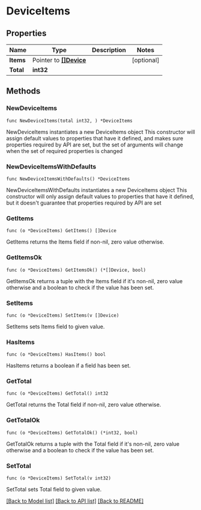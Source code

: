 # DeviceItems

## Properties

Name | Type | Description | Notes
------------ | ------------- | ------------- | -------------
**Items** | Pointer to [**[]Device**](Device.md) |  | [optional]
**Total** | **int32** |  |

## Methods

### NewDeviceItems

`func NewDeviceItems(total int32, ) *DeviceItems`

NewDeviceItems instantiates a new DeviceItems object
This constructor will assign default values to properties that have it defined,
and makes sure properties required by API are set, but the set of arguments
will change when the set of required properties is changed

### NewDeviceItemsWithDefaults

`func NewDeviceItemsWithDefaults() *DeviceItems`

NewDeviceItemsWithDefaults instantiates a new DeviceItems object
This constructor will only assign default values to properties that have it defined,
but it doesn't guarantee that properties required by API are set

### GetItems

`func (o *DeviceItems) GetItems() []Device`

GetItems returns the Items field if non-nil, zero value otherwise.

### GetItemsOk

`func (o *DeviceItems) GetItemsOk() (*[]Device, bool)`

GetItemsOk returns a tuple with the Items field if it's non-nil, zero value otherwise
and a boolean to check if the value has been set.

### SetItems

`func (o *DeviceItems) SetItems(v []Device)`

SetItems sets Items field to given value.

### HasItems

`func (o *DeviceItems) HasItems() bool`

HasItems returns a boolean if a field has been set.

### GetTotal

`func (o *DeviceItems) GetTotal() int32`

GetTotal returns the Total field if non-nil, zero value otherwise.

### GetTotalOk

`func (o *DeviceItems) GetTotalOk() (*int32, bool)`

GetTotalOk returns a tuple with the Total field if it's non-nil, zero value otherwise
and a boolean to check if the value has been set.

### SetTotal

`func (o *DeviceItems) SetTotal(v int32)`

SetTotal sets Total field to given value.

[[Back to Model list]](../README.md#documentation-for-models) [[Back to API list]](../README.md#documentation-for-api-endpoints) [[Back to README]](../README.md)
